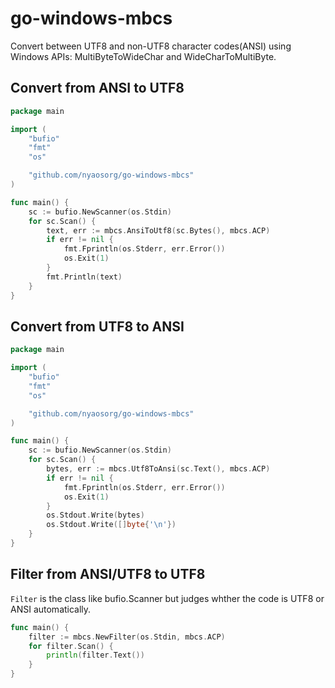 go-windows-mbcs
===============

Convert between UTF8 and non-UTF8 character codes(ANSI) using Windows APIs: MultiByteToWideChar and WideCharToMultiByte.

Convert from ANSI to UTF8
-------------------------

```go
package main

import (
    "bufio"
    "fmt"
    "os"

    "github.com/nyaosorg/go-windows-mbcs"
)

func main() {
    sc := bufio.NewScanner(os.Stdin)
    for sc.Scan() {
        text, err := mbcs.AnsiToUtf8(sc.Bytes(), mbcs.ACP)
        if err != nil {
            fmt.Fprintln(os.Stderr, err.Error())
            os.Exit(1)
        }
        fmt.Println(text)
    }
}
```

Convert from UTF8 to ANSI
-------------------------

```go
package main

import (
    "bufio"
    "fmt"
    "os"

    "github.com/nyaosorg/go-windows-mbcs"
)

func main() {
    sc := bufio.NewScanner(os.Stdin)
    for sc.Scan() {
        bytes, err := mbcs.Utf8ToAnsi(sc.Text(), mbcs.ACP)
        if err != nil {
            fmt.Fprintln(os.Stderr, err.Error())
            os.Exit(1)
        }
        os.Stdout.Write(bytes)
        os.Stdout.Write([]byte{'\n'})
    }
}
```

Filter from ANSI/UTF8 to UTF8
-----------------------------

`Filter` is the class like bufio.Scanner but judges whther the code is UTF8 or ANSI automatically.

```go
func main() {
    filter := mbcs.NewFilter(os.Stdin, mbcs.ACP)
    for filter.Scan() {
        println(filter.Text())
    }
}
```
